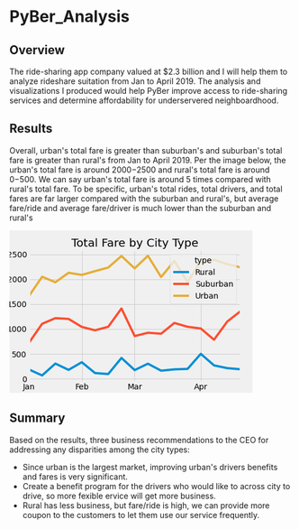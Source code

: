 # PyBer_Analysis
## Overview
The ride-sharing app company valued at $2.3 billion and I will help them to analyze rideshare suitation from Jan to April 2019. The analysis and visualizations I produced would help PyBer improve access to ride-sharing services and determine affordability for underservered neighboardhood. 
## Results
Overall, urban's total fare is greater than suburban's and suburban's total fare is greater than rural's from Jan to April 2019. Per the image below, the urban's total fare is around $2000-$2500 and rural's total fare is around $0-$500. We can say urban's total fare is around 5 times compared with rural's total fare.
To be specific, urban's total rides, total drivers, and total fares are far larger compared with the suburban and rural's, but average fare/ride and average fare/driver is much lower than the suburban and rural's

![](PyBer_fare_summary.png)

## Summary
Based on the results, three business recommendations to the CEO for addressing any disparities among the city types:
- Since urban is the largest market, improving urban's drivers benefits and fares is very significant.
- Create a benefit program for the drivers who would like to across city to drive, so more fexible ervice will get more business.
- Rural has less business, but fare/ride is high, we can provide more coupon to the customers to let them use our service frequently.
